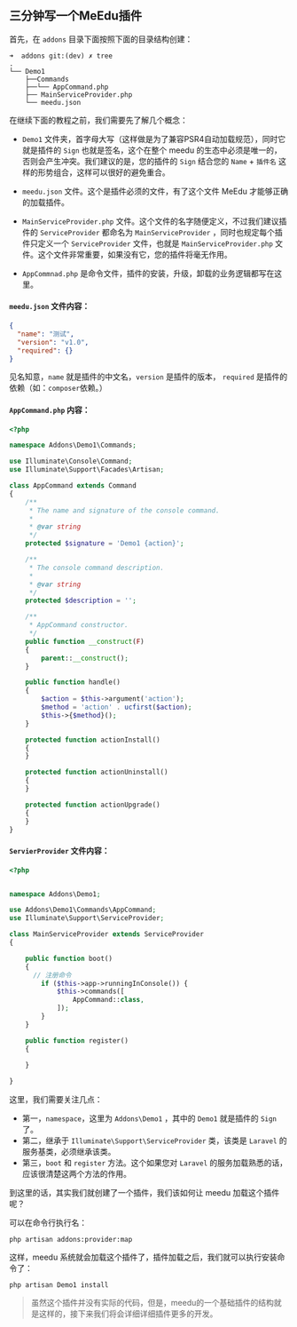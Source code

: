 
## 三分钟写一个MeEdu插件


首先，在 `addons` 目录下面按照下面的目录结构创建：


```
➜  addons git:(dev) ✗ tree
.
└── Demo1
    ├──Commands
    ├──└── AppCommand.php
    ├── MainServiceProvider.php
    └── meedu.json
```


在继续下面的教程之前，我们需要先了解几个概念：

+ `Demo1` 文件夹，首字母大写（这样做是为了兼容PSR4自动加载规范），同时它就是插件的 `Sign` 也就是签名，这个在整个 meedu 的生态中必须是唯一的，否则会产生冲突。我们建议的是，您的插件的 `Sign` 结合您的 `Name` + `插件名` 这样的形势组合，这样可以很好的避免重合。


+ `meedu.json` 文件。这个是插件必须的文件，有了这个文件 MeEdu 才能够正确的加载插件。


+ `MainServiceProvider.php` 文件。这个文件的名字随便定义，不过我们建议插件的 `ServiceProvider` 都命名为 `MainServiceProvider` ，同时也规定每个插件只定义一个 `ServiceProvider` 文件，也就是 `MainServiceProvider.php` 文件。这个文件非常重要，如果没有它，您的插件将毫无作用。

+ `AppCommnad.php` 是命令文件，插件的安装，升级，卸载的业务逻辑都写在这里。


#### `meedu.json` 文件内容：

```json
{
  "name": "测试",
  "version": "v1.0",
  "required": {}
}
```

见名知意，`name` 就是插件的中文名，`version` 是插件的版本， `required` 是插件的依赖（如：`composer`依赖。）

#### `AppCommand.php` 内容：

```php
<?php

namespace Addons\Demo1\Commands;

use Illuminate\Console\Command;
use Illuminate\Support\Facades\Artisan;

class AppCommand extends Command
{
    /**
     * The name and signature of the console command.
     *
     * @var string
     */
    protected $signature = 'Demo1 {action}';

    /**
     * The console command description.
     *
     * @var string
     */
    protected $description = '';

    /**
     * AppCommand constructor.
     */
    public function __construct(F)
    {
        parent::__construct();
    }

    public function handle()
    {
        $action = $this->argument('action');
        $method = 'action' . ucfirst($action);
        $this->{$method}();
    }

    protected function actionInstall()
    {
    }

    protected function actionUninstall()
    {
    }

    protected function actionUpgrade()
    {
    }
}
```

#### `ServierProvider` 文件内容：

```php
<?php


namespace Addons\Demo1;

use Addons\Demo1\Commands\AppCommand;
use Illuminate\Support\ServiceProvider;

class MainServiceProvider extends ServiceProvider
{

    public function boot()
    {
      // 注册命令
        if ($this->app->runningInConsole()) {
            $this->commands([
                AppCommand::class,
            ]);
        }
    }

    public function register()
    {
        
    }

}
```

这里，我们需要关注几点：

+ 第一，`namespace`，这里为 `Addons\Demo1` ，其中的 `Demo1` 就是插件的 `Sign` 了。
+ 第二，继承于 `Illuminate\Support\ServiceProvider` 类，该类是 `Laravel` 的服务基类，必须继承该类。
+ 第三，`boot` 和 `register` 方法。这个如果您对 `Laravel` 的服务加载熟悉的话，应该很清楚这两个方法的作用。

到这里的话，其实我们就创建了一个插件，我们该如何让 meedu 加载这个插件呢？

可以在命令行执行名：

```
php artisan addons:provider:map
```

这样，meedu 系统就会加载这个插件了，插件加载之后，我们就可以执行安装命令了：

```
php artisan Demo1 install
```


> 虽然这个插件并没有实际的代码，但是，meedu的一个基础插件的结构就是这样的，接下来我们将会详细详细插件更多的开发。